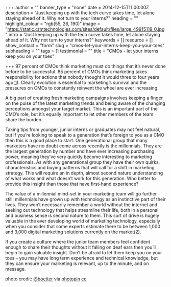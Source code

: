 +++
author = ""
banner_type = "none"
date = 2014-12-15T11:00:00Z
description = "Just keeping up with the tech curve takes time, let alone staying ahead of it. Why not turn to your interns?"
heading = ""
highlight_colour = "rgb(55, 26, 190)"
image = "https://static.crmtechnologies.com/sites/default/files/large_49915119_0.jpg"
intro = "Just keeping up with the tech curve takes time, let alone staying ahead of it. Why not turn to your interns?"
keywords = []
resource = []
show_contact = "form"
slug = "cmos-let-your-interns-keep-you-your-toes"
subheading = ""
tags = []
testimonial = ""
title = "CMOs - let your interns keep you on your toes"

+++
97 percent of CMOs think marketing must do things that it’s never done before to be successful. 85 percent of CMOs think marketing takes responsibility for actions that nobody thought it would three to four years ago([1](https://solutions.forrester.com/bma-survey-findings-ramos)). Clearly evolution is essential to marketing’s survival and the pressures on CMOs to constantly reinvent the wheel are ever increasing.

A big part of creating fresh marketing campaigns involves keeping a finger on the pulse of the latest marketing trends and being aware of the changing perceptions amongst your target market. This is an important part of the CMO’s role, but it’s equally important to let other members of the team share the burden.

Taking tips from younger, junior interns or graduates may not feel natural, but if you’re looking to speak to a generation that’s foreign to you as a CMO then this is a good place to start. One generational group that many marketers have no doubt come across recently is the millennials. They are the largest generation by number and have ever increasing purchasing power, meaning they’ve very quickly become interesting to marketing professionals. As with any generational group they have their own quirks, characteristics and buying patterns that will call for a shift in marketing strategy. This will require an in depth, almost second nature understanding of what works and what doesn’t work for this generation. Who better to provide this insight than those that have first-hand experience?

The value of a millennial mind-set in your marketing team will go further still: millennials have grown up with technology as an instinctive part of their lives. They won’t necessarily remember a world without the internet and seeking out technology that helps streamline their life, both in a personal and business sense is second nature to them. This sort of drive is hugely valuable in the ever developing world of marketing technology, especially when you consider that some experts estimate there to be between 1,000 and 3,000 digital marketing solutions currently on the market([2](http://marketingland.com/creating-martech-strategy-can-pay-big-105544)).

If you create a culture where the junior team members feel confident enough to share their thoughts without it falling on deaf ears then you’ll begin to gain valuable insight. Don’t be afraid to let them keep you on your toes – you may have long term experience and technical knowledge, but they can ensure your marketing is relevant, up to the minute, and on message.

photo credit: [@boetter](https://www.flickr.com/photos/jakecaptive/49915119/) via [photopin](http://photopin.com/) [cc](http://creativecommons.org/licenses/by/2.0/)